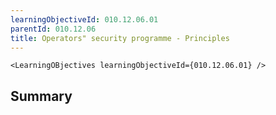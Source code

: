 ```yaml
---
learningObjectiveId: 010.12.06.01
parentId: 010.12.06
title: Operators" security programme - Principles
---
```


```tsx eval
<LearningOBjectives learningObjectiveId={010.12.06.01} />
```

## Summary
